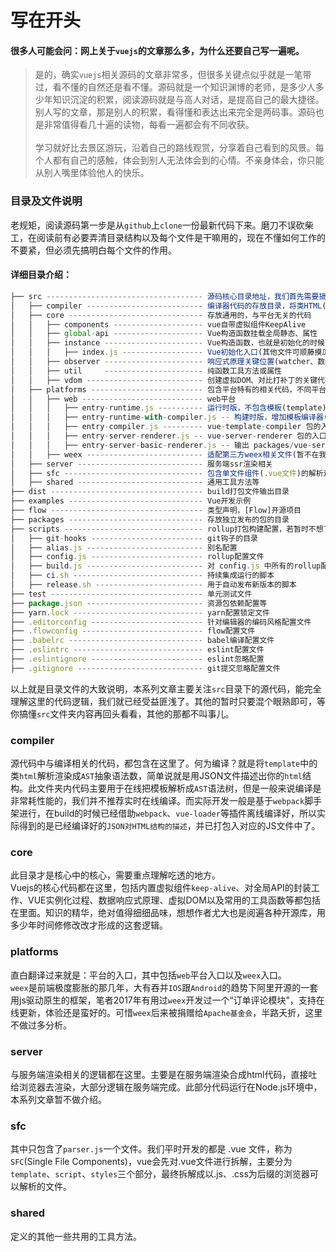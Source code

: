 # 写在开头
#### 很多人可能会问：网上关于`vuejs`的文章那么多，为什么还要自己写一遍呢。
> 是的，确实`vuejs`相关源码的文章非常多，但很多关键点似乎就是一笔带过，看不懂的自然还是看不懂。源码就是一个知识渊博的老师，是多少人多少年知识沉淀的积累，阅读源码就是与高人对话，是提高自己的最大捷径。别人写的文章，那是别人的积累，看得懂和表达出来完全是两码事。源码也是非常值得看几十遍的读物，每看一遍都会有不同收获。<br /><br />
> 学习就好比去景区游玩，沿着自己的路线观赏，分享着自己看到的风景。每个人都有自己的感触，体会到别人无法体会到的心情。不亲身体会，你只能从别人嘴里体验他人的快乐。
### 目录及文件说明
老规矩，阅读源码第一步是从`github`上`clone`一份最新代码下来。磨刀不误砍柴工，在阅读前有必要弄清目录结构以及每个文件是干嘛用的，现在不懂如何工作的不要紧，但必须先搞明白每个文件的作用。<br />
#### 详细目录介绍：
```js
├── src ----------------------------------- 源码核心目录地址，我们首先需要搞明白的地方(重要！重要！重要！)
│   ├── compiler -------------------------- 编译器代码的存放目录，将类HTML(template)编译为渲染函数
│   ├── core ------------------------------ 存放通用的，与平台无关的代码
│   │   ├── components -------------------- vue自带虚拟组件KeepAlive
│   │   ├── global-api -------------------- Vue构造函数挂载全局静态、属性
│   │   ├── instance ---------------------- Vue构造函数，也就是初始化的时候的关键代码
│   │   │	├── index.js ------------------ Vue初始化入口(其他文件可顺藤摸瓜，下一节将主要解剖)
│   │   ├── observer ---------------------- 响应式原理关键位置(watcher、数组监听、深度监听等等)
│   │   ├── util     ---------------------- 纯函数工具方法或属性
│   │   ├── vdom -------------------------- 创建虚拟DOM、对比打补丁的关键代码
│   ├── platforms ------------------------- 包含平台特有的相关代码，不同平台的不同构建的入口文件也在这里
│   │   ├── web --------------------------- web平台
│   │   │   ├── entry-runtime.js ---------- 运行时版，不包含模板(template)到render函数的编译器
│   │   │   ├── entry-runtime-with-compiler.js -- 构建时版，增加模板编译器(后面会详细讲到)
│   │   │   ├── entry-compiler.js --------- vue-template-compiler 包的入口文件
│   │   │   ├── entry-server-renderer.js -- vue-server-renderer 包的入口文件
│   │   │   ├── entry-server-basic-renderer.js -- 输出 packages/vue-server-renderer/basic.js 文件
│   │   ├── weex -------------------------- 适配第三方weex相关文件(暂不在我们讨论范围内)
│   ├── server ---------------------------- 服务端ssr渲染相关
│   ├── sfc ------------------------------- 包含单文件组件(.vue文件)的解析逻辑
│   ├── shared ---------------------------- 通用工具方法等
├── dist ---------------------------------- build打包文件输出目录
├── examples ------------------------------ Vue开发示例
├── flow ---------------------------------- 类型声明，[Flow]开源项目
├── packages ------------------------------ 存放独立发布的包的目录
├── scripts ------------------------------- rollup打包构建配置，若暂时不想了解rollup打包，暂时了解即可
│   ├── git-hooks ------------------------- git钩子的目录
│   ├── alias.js -------------------------- 别名配置
│   ├── config.js ------------------------- rollup配置文件
│   ├── build.js -------------------------- 对 config.js 中所有的rollup配置进行构建
│   ├── ci.sh ----------------------------- 持续集成运行的脚本
│   ├── release.sh ------------------------ 用于自动发布新版本的脚本
├── test ---------------------------------- 单元测试文件
├── package.json -------------------------- 资源包依赖配置等
├── yarn.lock ----------------------------- yarn配置锁定文件
├── .editorconfig ------------------------- 针对编辑器的编码风格配置文件
├── .flowconfig --------------------------- flow配置文件
├── .babelrc ------------------------------ babel编译配置文件
├── .eslintrc ----------------------------- eslint配置文件
├── .eslintignore ------------------------- eslint忽略配置
├── .gitignore ---------------------------- git提交忽略配置文件
```
以上就是目录文件的大致说明，本系列文章主要关注`src`目录下的源代码，能完全理解这里的代码逻辑，我们就已经受益匪浅了。其他的暂时只要混个眼熟即可，等你搞懂`src`文件夹内容再回头看看，其他的那都不叫事儿。
### compiler
源代码中与编译相关的代码，都包含在这里了。何为编译？就是将`template`中的类`html`解析渲染成`AST`抽象语法数，简单说就是用JSON文件描述出你的`html`结构。此文件夹内代码主要用于在线把模板解析成`AST`语法树，但是一般来说编译是非常耗性能的，我们并不推荐实时在线编译。而实际开发一般是基于`webpack`脚手架进行，在build的时候已经借助`webpack`、`vue-loader`等插件离线编译好，所以实际得到的是已经编译好的`JSON对HTML结构的描述`，并已打包入对应的JS文件中了。
### core
此目录才是核心中的核心，需要重点理解吃透的地方。<br />Vuejs的核心代码都在这里，包括内置虚拟组件`keep-alive`、对全局API的封装工作、VUE实例化过程、数据响应式原理、虚拟DOM以及常用的工具函数等都包括在里面。知识的精华，绝对值得细细品味，想想作者尤大也是阅遍各种开源库，用多少年时间修修改改才形成的这套逻辑。
### platforms
直白翻译过来就是：平台的入口，其中包括`web`平台入口以及`weex`入口。<br />
`weex`是前端极度膨胀的那几年，大有吞并`IOS`跟`Android`的趋势下阿里开源的一套用js驱动原生的框架，笔者2017年有用过`weex`开发过一个“订单评论模块”，支持在线更新，体验还是蛮好的。可惜`weex`后来被捐赠给`Apache基金会`，半路夭折，这里不做过多分析。
### server
与服务端渲染相关的逻辑都在这里。主要是在服务端渲染合成html代码，直接吐给浏览器去渲染，大部分逻辑在服务端完成。此部分代码运行在Node.js环境中，本系列文章暂不做介绍。
### sfc
其中只包含了`parser.js`一个文件。我们平时开发的都是 .vue 文件，称为`SFC`(Single File Components)，vue会先对.vue文件进行拆解，主要分为`template`、`script`、`styles`三个部分，最终拆解成以.js、.css为后缀的浏览器可以解析的文件。
### shared
定义的其他一些共用的工具方法。